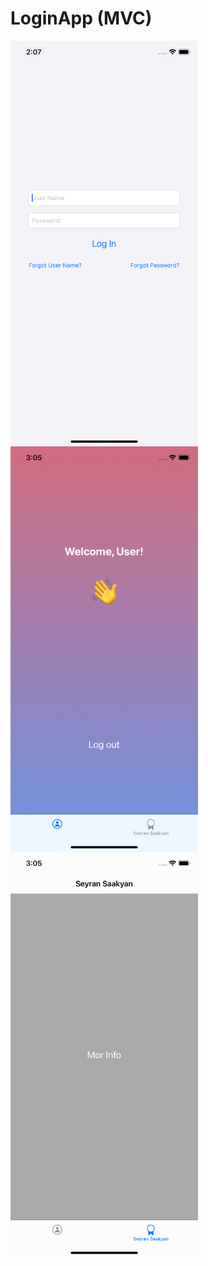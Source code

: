 # LoginApp (MVC)
<a href="url"><img src="https://github.com/seyransaakyan/LoginApp/blob/main/Login%20App.png" align="left" height="649" width="300" ></a>
<a href="url"><img src="https://github.com/seyransaakyan/LoginApp/blob/main/Login%20App2.png" align="left" height="649" width="300" ></a>
<a href="url"><img src="https://github.com/seyransaakyan/LoginApp/blob/main/Login%20App3.png" align="left" height="649" width="300" ></a>
